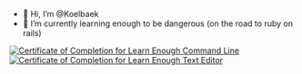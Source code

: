 - 👋 Hi, I’m @Koelbaek
- 🌱 I’m currently learning enough to be dangerous (on the road to ruby on rails)

<a href="https://www.learnenough.com/certificates/koelb"><img src="https://www.learnenough.com/certificates/koelb/command-line-tutorial.svg" alt="Certificate of Completion for Learn Enough Command Line"></a><a href="https://www.learnenough.com/certificates/koelb"><img src="https://www.learnenough.com/certificates/koelb/text-editor-tutorial.svg" alt="Certificate of Completion for Learn Enough Text Editor"></a>

<!---
Koelbaek/Koelbaek is a ✨ special ✨ repository because its `README.md` (this file) appears on your GitHub profile.
You can click the Preview link to take a look at your changes.
--->
